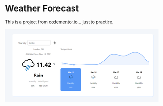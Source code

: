 # Weather Forecast

This is a project from [codementor.io](https://www.codementor.io/projects/weather-forecast-website-atx32lz7zb)... just to practice.

![Cover](./public/image.png)
